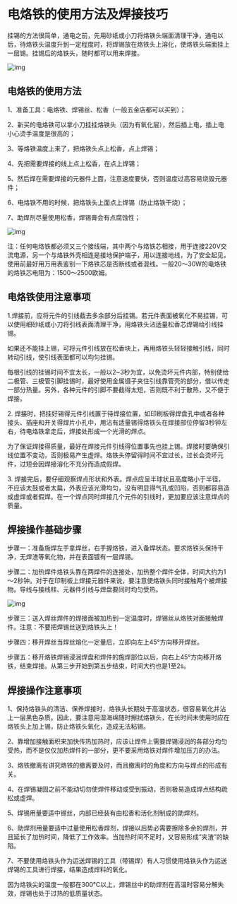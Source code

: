 # 电烙铁的使用方法及焊接技巧

挂锡的方法很简单，通电之前，先用砂纸或小刀将烙铁头端面清理干净，通电以后，待烙铁头温度升到一定程度时，将焊锡放在烙铁头上溶化，使烙铁头端面挂上一层锡。挂锡后的烙铁头，随时都可以用来焊接。

![img](https://pic3.zhimg.com/80/v2-d9f45f347d9da6810c2fcffbe07760ea\_720w.jpg)

## 电烙铁的使用方法&#x20;

1、准备工具：电烙铁、焊锡丝、松香（一般五金店都可以买到）；

2、新买的电烙铁可以拿小刀挂挂烙铁头（因为有氧化层），然后插上电，插上电小心烫手温度是很高的；

3、等烙铁温度上来了，把烙铁头点上松香，点上焊锡；

4、先把需要焊接的线上点上松香，在点上焊锡；

5、然后焊在需要焊接的元器件上面，注意速度要快，否则温度过高容易烧毁元器件；

6、电烙铁不用的时候，把烙铁头上面点上焊锡（防止烙铁干烧）；

7、助焊剂尽量使用松香，焊锡膏会有点腐蚀性；

![img](https://pic3.zhimg.com/80/v2-b2985959fe0c35228450c2e78bad6ca6\_720w.jpg)

注：任何电烙铁都必须又三个接线端，其中两个与烙铁芯相接，用于连接220V交流电源，另一个与烙铁外壳相连是接地保护端子，用以连接地线，为了安全起见，使用前最好用万用表鉴别一下烙铁芯是否断线或者混线。一般20～30W的电烙铁的烙铁芯电阻为：1500～2500欧姆。

## 电烙铁使用注意事项&#x20;

1.焊接前，应将元件的引线截去多余部分后挂锡。若元件表面被氧化不易挂锡，可以使用细砂纸或小刀将引线表面清理干净，用烙铁头沾适量松香芯焊锡给引线挂锡。

如果还不能挂上锡，可将元件引线放在松香块上，再用烙铁头轻轻接触引线，同时转动引线，使引线表面都可以均匀挂锡。

每根引线的挂锡时间不宜太长，一般以2\~3秒为宜，以免烫坏元件内部，特别使给二极管、三极管引脚挂锡时，最好使用金属镊子夹住引线靠管壳的部分，借以传走一部分热量。另外，各种元件的引脚不要截得太短，否则既不利于散热，又不便于焊接。

2\. 焊接时，把挂好锡得元件引线置于待焊接位置，如印刷板得焊盘孔中或者各种接头、插座和开关得焊片小孔中，用沾有适量锡得烙铁头在焊接部位停留3秒钟左右，待电烙铁拿走后，焊接处形成一个光滑的焊点。

为了保证焊接得质量，最好在焊接元件引线得位置事先也挂上锡。焊接时要确保引线位置不变动，否则极易产生虚焊。烙铁头停留得时间不宜过长，过长会烫坏元件，过短会因焊接溶化不充分而造成假焊。

3\. 焊接完后，要仔细观察焊点形状和外表。焊点应呈半球状且高度略小于半径，不应该太鼓或者太扁，外表应该光滑均匀，没有明显得气孔或凹陷，否则都容易造成虚焊或者假焊。在一个焊点同时焊接几个元件的引线时，更加要应该注意焊点的质量。

## **焊接操作基础步骤**

步骤一：准备施焊左手拿焊丝，右手握烙铁，进入备焊状态。要求烙铁头保持干净，无焊渣等氧化物，并在表面镀有一层焊锡。

步骤二：加热焊件烙铁头靠在两焊件的连接处，加热整个焊件全体，时间大约为1～2秒钟。对于在印制板上焊接元器件来说，要注意使烙铁头同时接触两个被焊接物。导线与接线柱、元器件引线与焊盘要同时均匀受热。

![img](https://pic1.zhimg.com/80/v2-0e4f69f83caee1d7ec3879bcd5256260\_720w.jpg)

步骤三：送入焊丝焊件的焊接面被加热到一定温度时，焊锡丝从烙铁对面接触焊件。注意：不要把焊锡丝送到烙铁头上！

步骤四：移开焊丝当焊丝熔化一定量后，立即向左上45°方向移开焊丝。

步骤五：移开烙铁焊锡浸润焊盘和焊件的施焊部位以后，向右上45°方向移开烙铁，结束焊接。从第三步开始到第五步结束，时间大约也是1至2s。

## 焊接操作注意事项&#x20;

1、保持烙铁头的清洁、保养焊接时，烙铁头长期处于高温状态，很容易氧化并沾上一层黑色杂质。因此，要注意用湿海绵随时擦拭烙铁头，在长时间未使用时应在烙铁头上加上锡，防止烙铁头氧化，造成无法粘锡。

2、靠增加接触面积来加快传热加热时，应该让焊件上需要焊锡浸润的各部分均匀受热，而不是仅仅加热焊件的一部分，更不要采用烙铁对焊件增加压力的办法。

3、烙铁撤离有讲究烙铁的撤离要及时，而且撤离时的角度和方向与焊点的形成有关。

4、在焊锡凝固之前不能动切勿使焊件移动或受到振动，否则极易造成焊点结构疏松或虚焊。

5、焊锡用量要适中锡丝，内部已经装有由松香和活化剂制成的助焊剂。

6、助焊剂用量要适中过量使用松香焊剂，焊接以后势必需要擦除多余的焊剂，并且延长了加热时间，降低了工作效率。当加热时间不足时，又容易形成“夹渣”的缺陷。

7、不要使用烙铁头作为运送焊锡的工具（带锡焊）有人习惯使用烙铁头作为运送焊锡的工具进行焊接，结果造成焊料的氧化。

因为烙铁尖的温度一般都在300℃以上，焊锡丝中的助焊剂在高温时容易分解失效，焊锡也处于过热的低质量状态。

